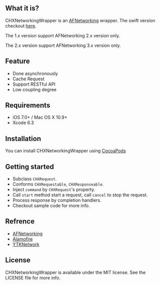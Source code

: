 ## What it is?

CHXNetworkingWrapper is an [AFNetworking](https://github.com/AFNetworking/AFNetworking) wrapper. The swift version checkout [here](https://github.com/cuzv/redes).

The 1.x version support AFNetworking 2.x version only.

The 2.x version support AFNetworking 3.x version only.

## Feature

- Done asynchronously
- Cache Request
- Support RESTful API
- Low coupling degree

## Requirements

- iOS 7.0+ / Mac OS X 10.9+
- Xcode 6.3

## Installation

You can install CHXNetworkingWrapper using [CocoaPods](http://cocoapods.org/)

## Getting started

- Subclass `CHXRequest`.
- Conforms `CHXRequestable`, `CHXResponseable`.
- Inject `command` by `CHXRequest`'s property.
- Call  `start` method start a request, call `cancel` to stop the request.
- Process response by completion handlers.
- Checkout sample code for more info.

## Refrence

- [AFNetworking](https://github.com/AFNetworking/AFNetworking)
- [Alamofire](https://github.com/Alamofire/Alamofire)
- [YTKNetwork](https://github.com/yuantiku/YTKNetwork)

## License

CHXNetworkingWrapper is available under the MIT license. See the LICENSE file for more info.